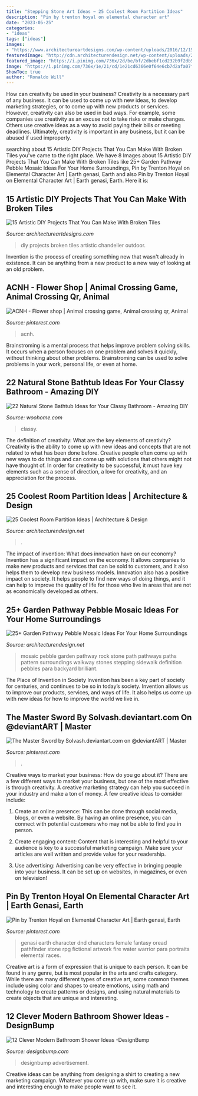 ```yaml
---
title: "Stepping Stone Art Ideas ~ 25 Coolest Room Partition Ideas"
description: "Pin by trenton hoyal on elemental character art"
date: "2023-05-25"
categories:
- "ideas"
tags: ["ideas"]
images:
- "https://www.architectureartdesigns.com/wp-content/uploads/2016/12/15-Artistic-DIY-Projects-That-You-Can-Make-With-Broken-Tiles-14.jpg"
featuredImage: "http://cdn.architecturendesign.net/wp-content/uploads/2016/04/AD-Garden-Pathway-Pebble-Mosaic-Ideas-For-Your-Home-14.jpg"
featured_image: "https://i.pinimg.com/736x/2d/be/bf/2dbebf1cd232b9f2db526f1ab497e615--pedestal-master-sword.jpg"
image: "https://i.pinimg.com/736x/1e/21/cd/1e21cd6366e0f64e6cb7d2afa07f02ff--character-art.jpg"
ShowToc: true
author: "Ronaldo Will"
---
```



How can creativity be used in your business?
Creativity is a necessary part of any business. It can be used to come up with new ideas, to develop marketing strategies, or to come up with new products or services. However, creativity can also be used in bad ways. For example, some companies use creativity as an excuse not to take risks or make changes. Others use creative ideas as a way to avoid paying their bills or meeting deadlines. Ultimately, creativity is important in any business, but it can be abused if used improperly.

	

		
searching about 15 Artistic DIY Projects That You Can Make With Broken Tiles you've came to the right place. We have 8 Images about 15 Artistic DIY Projects That You Can Make With Broken Tiles like 25+ Garden Pathway Pebble Mosaic Ideas For Your Home Surroundings, Pin by Trenton Hoyal on Elemental Character Art | Earth genasi, Earth and also Pin by Trenton Hoyal on Elemental Character Art | Earth genasi, Earth. Here it is:
		
    
## 15 Artistic DIY Projects That You Can Make With Broken Tiles

<img loading=lazy src="https://www.architectureartdesigns.com/wp-content/uploads/2016/12/15-Artistic-DIY-Projects-That-You-Can-Make-With-Broken-Tiles-14.jpg" onerror="this.onerror=null;this.src='https://tse3.mm.bing.net/th?id=OIP.k76KmFPOCOdxRllkex-JXQHaLD&amp;pid=15.1';" alt="15 Artistic DIY Projects That You Can Make With Broken Tiles">

_Source: architectureartdesigns.com_

>diy projects broken tiles artistic chandelier outdoor. 

	

Invention is the process of creating something new that wasn't already in existence. It can be anything from a new product to a new way of looking at an old problem. 

    
## ACNH - Flower Shop | Animal Crossing Game, Animal Crossing Qr, Animal

<img loading=lazy src="https://i.pinimg.com/736x/15/0f/01/150f0157231636abb989833fc8c37680.jpg" onerror="this.onerror=null;this.src='https://tse4.mm.bing.net/th?id=OIP.QwMgmSIgTcOymQDhGEr1gAHaEK&amp;pid=15.1';" alt="ACNH - Flower shop | Animal crossing game, Animal crossing qr, Animal">

_Source: pinterest.com_

>acnh. 

	

Brainstroming is a mental process that helps improve problem solving skills. It occurs when a person focuses on one problem and solves it quickly, without thinking about other problems. Brainstroming can be used to solve problems in your work, personal life, or even at home.

    
## 22 Natural Stone Bathtub Ideas For Your Classy Bathroom - Amazing DIY

<img loading=lazy src="https://www.woohome.com/wp-content/uploads/2014/04/stone-bathtub-design-ideas-6.jpg" onerror="this.onerror=null;this.src='https://tse4.mm.bing.net/th?id=OIP.oITMoZHQQ10_Xb0fHH6e7AHaLQ&amp;pid=15.1';" alt="22 Natural Stone Bathtub Ideas for Your Classy Bathroom - Amazing DIY">

_Source: woohome.com_

>classy. 

	

The definition of creativity: What are the key elements of creativity?
Creativity is the ability to come up with new ideas and concepts that are not related to what has been done before. Creative people often come up with new ways to do things and can come up with solutions that others might not have thought of. In order for creativity to be successful, it must have key elements such as a sense of direction, a love for creativity, and an appreciation for the process.

    
## 25 Coolest Room Partition Ideas | Architecture &amp; Design

<img loading=lazy src="https://cdn.architecturendesign.net/wp-content/uploads/2014/08/1349.jpg" onerror="this.onerror=null;this.src='https://tse1.mm.bing.net/th?id=OIP.7lVuGCbveFB3PoowrIGZtQHaJ4&amp;pid=15.1';" alt="25 Coolest Room Partition Ideas | Architecture &amp; Design">

_Source: architecturendesign.net_

>. 

	

The impact of invention: What does innovation have on our economy?
Invention has a significant impact on the economy. It allows companies to make new products and services that can be sold to customers, and it also helps them to develop new business models. Innovation also has a positive impact on society. It helps people to find new ways of doing things, and it can help to improve the quality of life for those who live in areas that are not as economically developed as others.

    
## 25+ Garden Pathway Pebble Mosaic Ideas For Your Home Surroundings

<img loading=lazy src="http://cdn.architecturendesign.net/wp-content/uploads/2016/04/AD-Garden-Pathway-Pebble-Mosaic-Ideas-For-Your-Home-14.jpg" onerror="this.onerror=null;this.src='https://tse4.mm.bing.net/th?id=OIP.tHCq300XWnZDGyeQQM5XUQHaMY&amp;pid=15.1';" alt="25+ Garden Pathway Pebble Mosaic Ideas For Your Home Surroundings">

_Source: architecturendesign.net_

>mosaic pebble garden pathway rock stone path pathways paths pattern surroundings walkway stones stepping sidewalk definition pebbles para backyard brilliant. 

	

The Place of Invention in Society
Invention has been a key part of society for centuries, and continues to be so in today’s society. Invention allows us to improve our products, services, and ways of life. It also helps us come up with new ideas for how to improve the world we live in.

    
## The Master Sword By Solvash.deviantart.com On @deviantART | Master

<img loading=lazy src="https://i.pinimg.com/736x/2d/be/bf/2dbebf1cd232b9f2db526f1ab497e615--pedestal-master-sword.jpg" onerror="this.onerror=null;this.src='https://tse1.mm.bing.net/th?id=OIP.fYjrGj-X1-W4IDTCeEhQGgHaMV&amp;pid=15.1';" alt="The Master Sword by Solvash.deviantart.com on @deviantART | Master">

_Source: pinterest.com_

>. 

	

Creative ways to market your business: How do you go about it?
There are a few different ways to market your business, but one of the most effective is through creativity. A creative marketing strategy can help you succeed in your industry and make a ton of money. A few creative ideas to consider include: 
1. Create an online presence: This can be done through social media, blogs, or even a website. By having an online presence, you can connect with potential customers who may not be able to find you in person. 

2. Create engaging content: Content that is interesting and helpful to your audience is key to a successful marketing campaign. Make sure your articles are well written and provide value for your readership. 

3. Use advertising: Advertising can be very effective in bringing people into your business. It can be set up on websites, in magazines, or even on television!

    
## Pin By Trenton Hoyal On Elemental Character Art | Earth Genasi, Earth

<img loading=lazy src="https://i.pinimg.com/736x/1e/21/cd/1e21cd6366e0f64e6cb7d2afa07f02ff--character-art.jpg" onerror="this.onerror=null;this.src='https://tse1.mm.bing.net/th?id=OIP.MiidIyLo8eVCUTto6p-xrQHaMw&amp;pid=15.1';" alt="Pin by Trenton Hoyal on Elemental Character Art | Earth genasi, Earth">

_Source: pinterest.com_

>genasi earth character dnd characters female fantasy oread pathfinder stone rpg fictional artwork fire water warrior para portraits elemental races. 

	

Creative art is a form of expression that is unique to each person. It can be found in any genre, but is most popular in the arts and crafts category. While there are many different types of creative art, some common themes include using color and shapes to create emotions, using math and technology to create patterns or designs, and using natural materials to create objects that are unique and interesting.

    
## 12 Clever Modern Bathroom Shower Ideas -DesignBump

<img loading=lazy src="https://cdn.designbump.com/wp-content/uploads/2015/07/modern-bathroom-shower-design-ideas-2015-modern-bathroom-2015.jpg" onerror="this.onerror=null;this.src='https://tse3.mm.bing.net/th?id=OIP.9y_0GdH6SL4nT6q8Wa9VNgHaJ3&amp;pid=15.1';" alt="12 Clever Modern Bathroom Shower Ideas -DesignBump">

_Source: designbump.com_

>designbump advertisement. 

	

Creative ideas can be anything from designing a shirt to creating a new marketing campaign. Whatever you come up with, make sure it is creative and interesting enough to make people want to see it.

